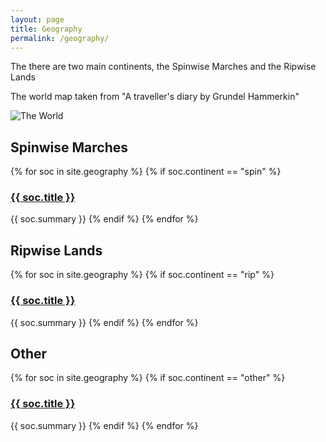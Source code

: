 ```yaml
---
layout: page
title: Geography
permalink: /geography/
---
```


The there are two main continents, the Spinwise Marches and the Ripwise Lands

The world map taken from "A traveller's diary by Grundel Hammerkin"

![The World](/assets/full-world-map.jpg)

<h2>Spinwise Marches</h2>

{% for soc in site.geography %}
{% if soc.continent == "spin" %}
<h3><a href="{{ soc.url }}">{{ soc.title }}</a></h3>
{{ soc.summary }}
{% endif %}
{% endfor %}

<h2>Ripwise Lands</h2>

{% for soc in site.geography %}
{% if soc.continent == "rip" %}
<h3><a href="{{ soc.url }}">{{ soc.title }}</a></h3>
{{ soc.summary }}
{% endif %}
{% endfor %}

<h2>Other</h2>

{% for soc in site.geography %}
{% if soc.continent == "other" %}
<h3><a href="{{ soc.url }}">{{ soc.title }}</a></h3>
{{ soc.summary }}
{% endif %}
{% endfor %}
